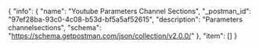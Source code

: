 {
  "info": {
    "name": "Youtube Parameters Channel Sections",
    "_postman_id": "97ef28ba-93c0-4c08-b53d-bf5a5af52615",
    "description": "Parameters channelsections",
    "schema": "https://schema.getpostman.com/json/collection/v2.0.0/"
  },
  "item": []
}